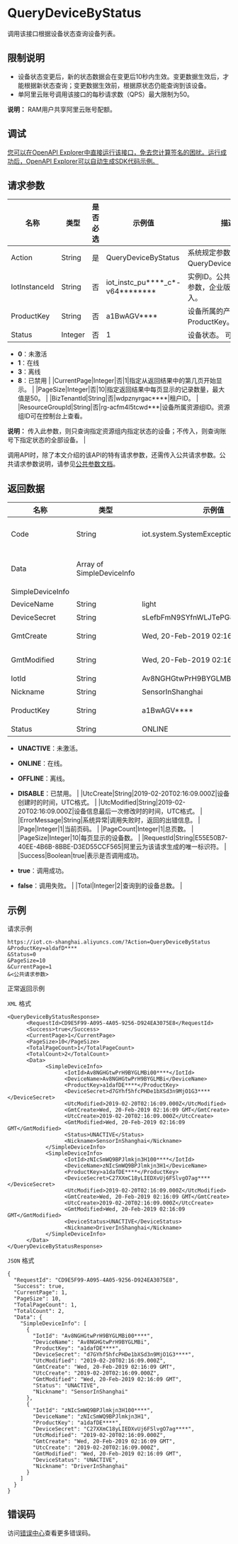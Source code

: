 # QueryDeviceByStatus

调用该接口根据设备状态查询设备列表。

## 限制说明

-   设备状态变更后，新的状态数据会在变更后10秒内生效。变更数据生效后，才能根据新状态查询；变更数据生效前，根据原状态仍能查询到该设备。
-   单阿里云账号调用该接口的每秒请求数（QPS）最大限制为50。

**说明：** RAM用户共享阿里云账号配额。


## 调试

[您可以在OpenAPI Explorer中直接运行该接口，免去您计算签名的困扰。运行成功后，OpenAPI Explorer可以自动生成SDK代码示例。](https://api.aliyun.com/#product=Iot&api=QueryDeviceByStatus&type=RPC&version=2018-01-20)

## 请求参数

|名称|类型|是否必选|示例值|描述|
|--|--|----|---|--|
|Action|String|是|QueryDeviceByStatus|系统规定参数。取值：QueryDeviceByStatus。 |
|IotInstanceId|String|否|iot\_instc\_pu\*\*\*\*\_c\*-v64\*\*\*\*\*\*\*\*|实例ID。公共实例不传此参数，企业版实例需传入。 |
|ProductKey|String|否|a1BwAGV\*\*\*\*|设备所属的产品ProductKey。 |
|Status|Integer|否|1|设备状态。 可选值：

 -   **0**：未激活
-   **1**：在线
-   **3**：离线
-   **8**：已禁用 |
|CurrentPage|Integer|否|1|指定从返回结果中的第几页开始显示。 |
|PageSize|Integer|否|10|指定返回结果中每页显示的记录数量，最大值是50。 |
|BizTenantId|String|否|wdpznyrgac\*\*\*\*|租户ID。 |
|ResourceGroupId|String|否|rg-acfm4l5tcwd\*\*\*|设备所属资源组ID。资源组ID可在控制台上查看。

 **说明：** 传入此参数，则只查询指定资源组内指定状态的设备；不传入，则查询账号下指定状态的全部设备。 |

调用API时，除了本文介绍的该API的特有请求参数，还需传入公共请求参数。公共请求参数说明，请参见[公共参数文档](~~30561~~)。

## 返回数据

|名称|类型|示例值|描述|
|--|--|---|--|
|Code|String|iot.system.SystemException|调用失败时，返回的错误码。更多信息，请参见[错误码](~~87387~~)。 |
|Data|Array of SimpleDeviceInfo| |调用成功时，返回的设备信息列表（**SimpleDeviceInfo**）。 |
|SimpleDeviceInfo| | | |
|DeviceName|String|light|设备名称。 |
|DeviceSecret|String|sLefbFmN9SYfnWLJTePG893XNuRV\*\*\*\*|设备密钥。 |
|GmtCreate|String|Wed, 20-Feb-2019 02:16:09 GMT|设备创建时的时间，GMT格式。 |
|GmtModified|String|Wed, 20-Feb-2019 02:16:09 GMT|设备信息最后一次修改时的时间，GMT格式。 |
|IotId|String|Av8NGHGtwPrH9BYGLMBi00\*\*\*\*|设备ID。 |
|Nickname|String|SensorInShanghai|设备的备注名称。 |
|ProductKey|String|a1BwAGV\*\*\*\*|设备所属产品的ProductKey。 |
|Status|String|ONLINE|设备状态。 取值：

 -   **UNACTIVE**：未激活。
-   **ONLINE**：在线。
-   **OFFLINE**：离线。
-   **DISABLE**：已禁用。 |
|UtcCreate|String|2019-02-20T02:16:09.000Z|设备创建时的时间，UTC格式。 |
|UtcModified|String|2019-02-20T02:16:09.000Z|设备信息最后一次修改时的时间，UTC格式。 |
|ErrorMessage|String|系统异常|调用失败时，返回的出错信息。 |
|Page|Integer|1|当前页码。 |
|PageCount|Integer|1|总页数。 |
|PageSize|Integer|10|每页显示的设备数。 |
|RequestId|String|E55E50B7-40EE-4B6B-8BBE-D3ED55CCF565|阿里云为该请求生成的唯一标识符。 |
|Success|Boolean|true|表示是否调用成功。

 -   **true**：调用成功。
-   **false**：调用失败。 |
|Total|Integer|2|查询到的设备总数。 |

## 示例

请求示例

```
https://iot.cn-shanghai.aliyuncs.com/?Action=QueryDeviceByStatus
&ProductKey=aldafD****
&Status=0
&PageSize=10
&CurrentPage=1
&<公共请求参数>
```

正常返回示例

`XML` 格式

```
<QueryDeviceByStatusResponse>
      <RequestId>CD9E5F99-A095-4A05-9256-D924EA3075E8</RequestId>
      <Success>true</Success>
      <CurrentPage>1</CurrentPage>
      <PageSize>10</PageSize>
      <TotalPageCount>1</TotalPageCount>
      <TotalCount>2</TotalCount>
      <Data>
            <SimpleDeviceInfo>
                  <IotId>Av8NGHGtwPrH9BYGLMBi00****</IotId>
                  <DeviceName>Av8NGHGtwPrH9BYGLMBi</DeviceName>
                  <ProductKey>a1dafDE****</ProductKey>
                  <DeviceSecret>d7GYhf5hfcPHDe1bXSd3n9MjO1G3****</DeviceSecret>
                  <UtcModified>2019-02-20T02:16:09.000Z</UtcModified>
                  <GmtCreate>Wed, 20-Feb-2019 02:16:09 GMT</GmtCreate>
                  <UtcCreate>2019-02-20T02:16:09.000Z</UtcCreate>
                  <GmtModified>Wed, 20-Feb-2019 02:16:09 GMT</GmtModified>
                  <Status>UNACTIVE</Status>
                  <Nickname>SensorInShanghai</Nickname>
            </SimpleDeviceInfo>
            <SimpleDeviceInfo>
                  <IotId>zNIcSmWQ9BPJlmkjn3H100****</IotId>
                  <DeviceName>zNIcSmWQ9BPJlmkjn3H1</DeviceName>
                  <ProductKey>a1dafDE****</ProductKey>
                  <DeviceSecret>C27XXmC18yLIEDXvUj6FSlvgO7ag****</DeviceSecret>
                  <UtcModified>2019-02-20T02:16:09.000Z</UtcModified>
                  <GmtCreate>Wed, 20-Feb-2019 02:16:09 GMT</GmtCreate>
                  <UtcCreate>2019-02-20T02:16:09.000Z</UtcCreate>
                  <GmtModified>Wed, 20-Feb-2019 02:16:09 GMT</GmtModified>
                  <DeviceStatus>UNACTIVE</DeviceStatus>
                  <Nickname>DriverInShanghai</Nickname>
            </SimpleDeviceInfo>
      </Data>
</QueryDeviceByStatusResponse>
```

`JSON` 格式

```
{
  "RequestId": "CD9E5F99-A095-4A05-9256-D924EA3075E8", 
  "Success": true,  
  "CurrentPage": 1, 
  "PageSize": 10, 
  "TotalPageCount": 1,
  "TotalCount": 2,
  "Data": {
    "SimpleDeviceInfo": [
      {
        "IotId": "Av8NGHGtwPrH9BYGLMBi00****", 
        "DeviceName": "Av8NGHGtwPrH9BYGLMBi", 
        "ProductKey": "a1dafDE****", 
        "DeviceSecret": "d7GYhf5hfcPHDe1bXSd3n9MjO1G3****", 
        "UtcModified": "2019-02-20T02:16:09.000Z", 
        "GmtCreate": "Wed, 20-Feb-2019 02:16:09 GMT", 
        "UtcCreate": "2019-02-20T02:16:09.000Z", 
        "GmtModified": "Wed, 20-Feb-2019 02:16:09 GMT", 
        "Status": "UNACTIVE", 
        "Nickname": "SensorInShanghai"
      }, 
      {
        "IotId": "zNIcSmWQ9BPJlmkjn3H100****", 
        "DeviceName": "zNIcSmWQ9BPJlmkjn3H1", 
        "ProductKey": "a1dafDE****", 
        "DeviceSecret": "C27XXmC18yLIEDXvUj6FSlvgO7ag****", 
        "UtcModified": "2019-02-20T02:16:09.000Z", 
        "GmtCreate": "Wed, 20-Feb-2019 02:16:09 GMT", 
        "UtcCreate": "2019-02-20T02:16:09.000Z", 
        "GmtModified": "Wed, 20-Feb-2019 02:16:09 GMT", 
        "DeviceStatus": "UNACTIVE", 
        "Nickname": "DriverInShanghai"
      }
    ]
  }  
}
```

## 错误码

访问[错误中心](https://error-center.alibabacloud.com/status/product/Iot)查看更多错误码。

